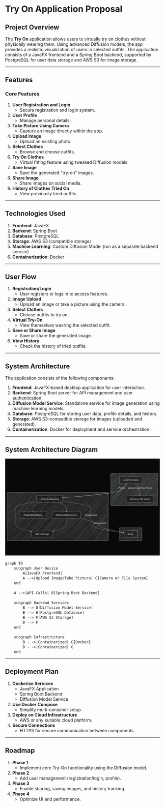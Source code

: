 # Try On Application Proposal

## Project Overview

The **Try On** application allows users to virtually try on clothes without physically wearing them. Using advanced Diffusion models, the app provides a realistic visualization of users in selected outfits. The application consists of a JavaFX frontend and a Spring Boot backend, supported by PostgreSQL for user data storage and AWS S3 for image storage.

---

## Features

### Core Features

1. **User Registration and Login**
   - Secure registration and login system.
2. **User Profile**
   - Manage personal details.
3. **Take Picture Using Camera**
   - Capture an image directly within the app.
4. **Upload Image**
   - Upload an existing photo.
5. **Select Clothes**
   - Browse and choose outfits.
6. **Try On Clothes**
   - Virtual fitting feature using tweaked Diffusion models.
7. **Save Image**
   - Save the generated "try-on" images.
8. **Share Image**
   - Share images on social media.
9. **History of Clothes Tried On**
   - View previously tried outfits.

---

## Technologies Used

1. **Frontend**: JavaFX
2. **Backend**: Spring Boot
3. **Database**: PostgreSQL
4. **Storage**: AWS S3 (compatible storage)
5. **Machine Learning**: Custom Diffusion Model (run as a separate backend service)
6. **Containerization**: Docker

---

## User Flow

1. **Registration/Login**
   - User registers or logs in to access features.
2. **Image Upload**
   - Upload an image or take a picture using the camera.
3. **Select Clothes**
   - Choose outfits to try on.
4. **Virtual Try-On**
   - View themselves wearing the selected outfit.
5. **Save or Share Image**
   - Save or share the generated image.
6. **View History**
   - Check the history of tried outfits.

---

## System Architecture

The application consists of the following components:

1. **Frontend**: JavaFX-based desktop application for user interaction.
2. **Backend**: Spring Boot server for API management and user authentication.
3. **Diffusion Model Service**: Standalone service for image generation using machine learning models.
4. **Database**: PostgreSQL for storing user data, profile details, and history.
5. **Storage**: AWS S3-compatible storage for images (uploaded and generated).
6. **Containerization**: Docker for deployment and service orchestration.

---

## System Architecture Diagram

<!-- image -->

[![System Architecture Diagram](./images/architecture.png)](./images/architecture.png)

```mermaid
graph TD
    subgraph User Device
        A[JavaFX Frontend]
        A -->|Upload Image/Take Picture| C[Camera or File System]
    end

    A -->|API Calls| B[Spring Boot Backend]

    subgraph Backend Services
        B --> D[Diffusion Model Service]
        B --> E[PostgreSQL Database]
        B --> F[AWS S3 Storage]
        D --> F
    end

    subgraph Infrastructure
        B -.->|Containerized| G[Docker]
        D -.->|Containerized| G
    end
```

---

## Deployment Plan

1. **Dockerize Services**
   - JavaFX Application
   - Spring Boot Backend
   - Diffusion Model Service
2. **Use Docker Compose**
   - Simplify multi-container setup.
3. **Deploy on Cloud Infrastructure**
   - AWS or any suitable cloud platform.
4. **Secure Connections**
   - HTTPS for secure communication between components.

---

## Roadmap

1. **Phase 1**
   - Implement core Try-On functionality using the Diffusion model.
2. **Phase 2**
   - Add user management (registration/login, profile).
3. **Phase 3**
   - Enable sharing, saving images, and history tracking.
4. **Phase 4**
   - Optimize UI and performance.
